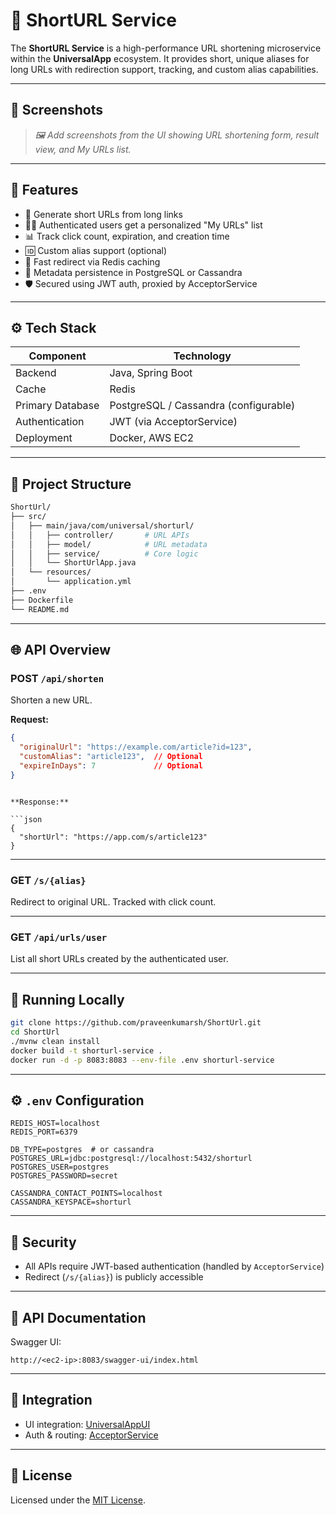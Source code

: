 # 🔗 ShortURL Service

The **ShortURL Service** is a high-performance URL shortening microservice within the **UniversalApp** ecosystem. It provides short, unique aliases for long URLs with redirection support, tracking, and custom alias capabilities.

---

## 📸 Screenshots

> _🖼 Add screenshots from the UI showing URL shortening form, result view, and My URLs list._

---

## 🚀 Features

- 🔗 Generate short URLs from long links
- 🧑‍💼 Authenticated users get a personalized "My URLs" list
- 📊 Track click count, expiration, and creation time
- 🆔 Custom alias support (optional)
- 💨 Fast redirect via Redis caching
- 🧠 Metadata persistence in PostgreSQL or Cassandra
- 🛡 Secured using JWT auth, proxied by AcceptorService

---

## ⚙️ Tech Stack

| Component          | Technology                      |
|-------------------|----------------------------------|
| Backend            | Java, Spring Boot               |
| Cache              | Redis                           |
| Primary Database   | PostgreSQL / Cassandra (configurable) |
| Authentication     | JWT (via AcceptorService)       |
| Deployment         | Docker, AWS EC2                 |

---

## 📁 Project Structure

```bash
ShortUrl/
├── src/
│   ├── main/java/com/universal/shorturl/
│   │   ├── controller/       # URL APIs
│   │   ├── model/            # URL metadata
│   │   ├── service/          # Core logic
│   │   └── ShortUrlApp.java
│   └── resources/
│       └── application.yml
├── .env
├── Dockerfile
└── README.md
````

---

## 🌐 API Overview

### POST `/api/shorten`

Shorten a new URL.

**Request:**

```json
{
  "originalUrl": "https://example.com/article?id=123",
  "customAlias": "article123",  // Optional
  "expireInDays": 7             // Optional
}
```
```

**Response:**

```json
{
  "shortUrl": "https://app.com/s/article123"
}
```

---

### GET `/s/{alias}`

Redirect to original URL. Tracked with click count.

---

### GET `/api/urls/user`

List all short URLs created by the authenticated user.

---

## 🧪 Running Locally

```bash
git clone https://github.com/praveenkumarsh/ShortUrl.git
cd ShortUrl
./mvnw clean install
docker build -t shorturl-service .
docker run -d -p 8083:8083 --env-file .env shorturl-service
```

---

## ⚙️ `.env` Configuration

```env
REDIS_HOST=localhost
REDIS_PORT=6379

DB_TYPE=postgres  # or cassandra
POSTGRES_URL=jdbc:postgresql://localhost:5432/shorturl
POSTGRES_USER=postgres
POSTGRES_PASSWORD=secret

CASSANDRA_CONTACT_POINTS=localhost
CASSANDRA_KEYSPACE=shorturl
```

---

## 🔐 Security

* All APIs require JWT-based authentication (handled by `AcceptorService`)
* Redirect (`/s/{alias}`) is publicly accessible

---

## 📄 API Documentation

Swagger UI:

```
http://<ec2-ip>:8083/swagger-ui/index.html
```

---

## 🔄 Integration

* UI integration: [UniversalAppUI](../UniversalAppUI/README.md)
* Auth & routing: [AcceptorService](../AcceptorService/README.md)

---

## 📜 License

Licensed under the [MIT License](../LICENSE).